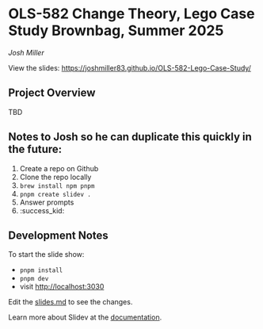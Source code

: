 # OLS-582 Change Theory, Lego Case Study Brownbag, Summer 2025
_Josh Miller_

View the slides: https://joshmiller83.github.io/OLS-582-Lego-Case-Study/

## Project Overview

TBD

## Notes to Josh so he can duplicate this quickly in the future:
1. Create a repo on Github
2. Clone the repo locally
3. `brew install npm pnpm`
4. `pnpm create slidev .`
5. Answer prompts
6. :success_kid:

## Development Notes

To start the slide show:

- `pnpm install`
- `pnpm dev`
- visit <http://localhost:3030>

Edit the [slides.md](./slides.md) to see the changes.

Learn more about Slidev at the [documentation](https://sli.dev/).
